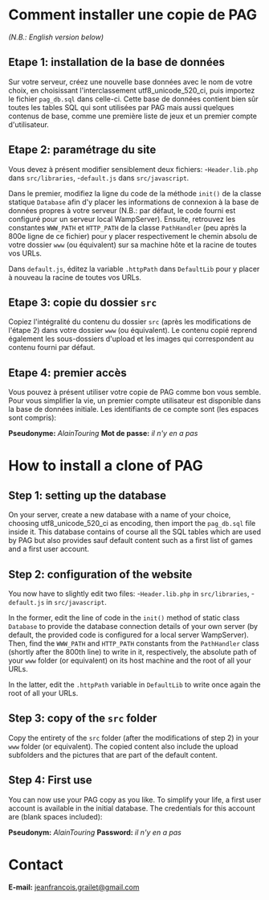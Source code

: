 # Comment installer une copie de PAG

_(N.B.: English version below)_

## Etape 1: installation de la base de données
Sur votre serveur, créez une nouvelle base données avec le nom de votre choix, en choisissant 
l'interclassement utf8_unicode_520_ci, puis importez le fichier `pag_db.sql` dans celle-ci. Cette 
base de données contient bien sûr toutes les tables SQL qui sont utilisées par PAG mais aussi 
quelques contenus de base, comme une première liste de jeux et un premier compte d'utilisateur.

## Etape 2: paramétrage du site
Vous devez à présent modifier sensiblement deux fichiers:
-`Header.lib.php` dans `src/libraries`, 
-`default.js` dans `src/javascript`.

Dans le premier, modifiez la ligne du code de la méthode `init()` de la classe statique `Database` 
afin d'y placer les informations de connexion à la base de données propres à votre serveur (N.B.: 
par défaut, le code fourni est configuré pour un serveur local WampServer). Ensuite, retrouvez les 
constantes `WWW_PATH` et `HTTP_PATH` de la classe `PathHandler` (peu après la 800e ligne de ce 
fichier) pour y placer respectivement le chemin absolu de votre dossier `www` (ou équivalent) sur 
sa machine hôte et la racine de toutes vos URLs.

Dans `default.js`, éditez la variable `.httpPath` dans `DefaultLib` pour y placer à nouveau la 
racine de toutes vos URLs.

## Etape 3: copie du dossier `src`
Copiez l'intégralité du contenu du dossier `src` (après les modifications de l'étape 2) dans votre 
dossier `www` (ou équivalent). Le contenu copié reprend également les sous-dossiers d'upload et les 
images qui correspondent au contenu fourni par défaut.

## Etape 4: premier accès
Vous pouvez à présent utiliser votre copie de PAG comme bon vous semble. Pour vous simplifier la 
vie, un premier compte utilisateur est disponible dans la base de données initiale. Les 
identifiants de ce compte sont (les espaces sont compris):

**Pseudonyme:** _AlainTouring_
**Mot de passe:** _il n'y en a pas_

# How to install a clone of PAG

## Step 1: setting up the database
On your server, create a new database with a name of your choice, choosing utf8_unicode_520_ci as 
encoding, then import the `pag_db.sql` file inside it. This database contains of course all the 
SQL tables which are used by PAG but also provides sauf default content such as a first list of 
games and a first user account.

## Step 2: configuration of the website
You now have to slightly edit two files:
-`Header.lib.php` in `src/libraries`, 
-`default.js` in `src/javascript`.

In the former, edit the line of code in the `init()` method of static class `Database` to provide 
the database connection details of your own server (by default, the provided code is configured 
for a local server WampServer). Then, find the `WWW_PATH` and `HTTP_PATH` constants from the 
`PathHandler` class (shortly after the 800th line) to write in it, respectively, the absolute path 
of your `www` folder (or equivalent) on its host machine and the root of all your URLs.

In the latter, edit the `.httpPath` variable in `DefaultLib` to write once again the root of all 
your URLs.

## Step 3: copy of the `src` folder
Copy the entirety of the `src` folder (after the modifications of step 2) in your `www` folder (or 
equivalent). The copied content also include the upload subfolders and the pictures that are part 
of the default content.

## Step 4: First use
You can now use your PAG copy as you like. To simplify your life, a first user account is 
available in the initial database. The credentials for this account are (blank spaces included):

**Pseudonym:** _AlainTouring_
**Password:** _il n'y en a pas_

# Contact

**E-mail:** jeanfrancois.grailet@gmail.com